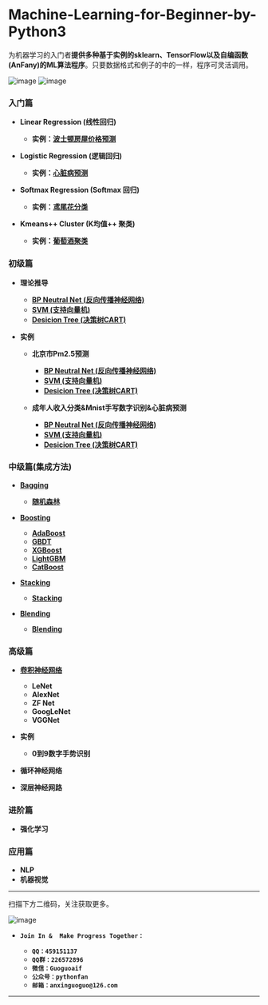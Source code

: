 # Machine-Learning-for-Beginner-by-Python3

为机器学习的入门者**提供多种基于实例的sklearn、TensorFlow以及自编函数(AnFany)的ML算法程序**。只要数据格式和例子的中的一样，程序可灵活调用。

![image](https://img.shields.io/badge/Language-Python3-red.svg)	![image](https://img.shields.io/badge/license-MIT-000000.svg)



### 入门篇

* **Linear Regression (线性回归)**  

    + **实例：[波士顿房屋价格预测](https://github.com/Anfany/Machine-Learning-for-Beginner-by-Python3/tree/master/Linear%20Regression)**
* **Logistic Regression (逻辑回归)**  
    + **实例：[心脏病预测](https://github.com/Anfany/Machine-Learning-for-Beginner-by-Python3/tree/master/Logistic%20Regression)**
* **Softmax Regression (Softmax 回归)**  
    + **实例：[鸢尾花分类](https://github.com/Anfany/Machine-Learning-for-Beginner-by-Python3/tree/master/Softmax%20Regression)**
* **Kmeans++ Cluster (K均值++ 聚类)**
     + **实例：[葡萄酒聚类](https://github.com/Anfany/Machine-Learning-for-Beginner-by-Python3/tree/master/Kmeans%20Cluster)**


### 初级篇 

* **理论推导**
     + **[BP Neutral Net (反向传播神经网络)](https://github.com/Anfany/Machine-Learning-for-Beginner-by-Python3/blob/master/BPNN/readme.md)**
     + **[SVM (支持向量机)](https://github.com/Anfany/Machine-Learning-for-Beginner-by-Python3/tree/master/SVM)**
     + **[Desicion Tree (决策树CART)](https://github.com/Anfany/Machine-Learning-for-Beginner-by-Python3/tree/master/Decision%20Tree)**
     
 
*  **实例**
    + **北京市Pm2.5预测**
        + **[BP Neutral Net (反向传播神经网络)](https://github.com/Anfany/Machine-Learning-for-Beginner-by-Python3/tree/master/BPNN/BPNN_Regression)**
        + **[SVM (支持向量机)](https://github.com/Anfany/Machine-Learning-for-Beginner-by-Python3/tree/master/SVM/SVM_Regression)**
        + **[Desicion Tree (决策树CART)](https://github.com/Anfany/Machine-Learning-for-Beginner-by-Python3/tree/master/Decision%20Tree/DT_Regression)**
               
   + **成年人收入分类&Mnist手写数字识别&心脏病预测**
        + **[BP Neutral Net (反向传播神经网络)](https://github.com/Anfany/Machine-Learning-for-Beginner-by-Python3/tree/master/BPNN/BPNN_Classify)**
        + **[SVM (支持向量机)](https://github.com/Anfany/Machine-Learning-for-Beginner-by-Python3/blob/master/SVM/SVM_Classify/readme.md)**        
        + **[Desicion Tree (决策树CART)](https://github.com/Anfany/Machine-Learning-for-Beginner-by-Python3/blob/master/Decision%20Tree/DT_Classify/readme.md)**

### 中级篇(集成方法)

* **[Bagging](https://github.com/Anfany/Machine-Learning-for-Beginner-by-Python3/tree/master/Bagging)**  
     + **[随机森林](https://github.com/Anfany/Machine-Learning-for-Beginner-by-Python3/tree/master/Bagging/Random_Forest)**
* **[Boosting](https://github.com/Anfany/Machine-Learning-for-Beginner-by-Python3/tree/master/Boosting)**  
     + **[AdaBoost](https://github.com/Anfany/Machine-Learning-for-Beginner-by-Python3/tree/master/Boosting/AdaBoost)**
     + **[GBDT](https://github.com/Anfany/Machine-Learning-for-Beginner-by-Python3/tree/master/Boosting/GBDT)**
     + **[XGBoost](https://github.com/Anfany/Machine-Learning-for-Beginner-by-Python3/tree/master/Boosting/XGBoost)**
     + **[LightGBM](https://github.com/Anfany/Machine-Learning-for-Beginner-by-Python3/tree/master/Boosting/LightGBM)**  
     + **[CatBoost](https://github.com/Anfany/Machine-Learning-for-Beginner-by-Python3/tree/master/Boosting/CatBoost)** 

* **[Stacking](https://github.com/Anfany/Machine-Learning-for-Beginner-by-Python3/blob/master/Stacking/readme.md)**
     + **[Stacking](https://github.com/Anfany/Machine-Learning-for-Beginner-by-Python3/blob/master/Stacking/readme.md)**
     
* **[Blending](https://github.com/Anfany/Machine-Learning-for-Beginner-by-Python3/tree/master/Blending)**
     + **[Blending](https://github.com/Anfany/Machine-Learning-for-Beginner-by-Python3/tree/master/Blending)**     

   
### 高级篇


* **[卷积神经网络](https://github.com/Anfany/Machine-Learning-for-Beginner-by-Python3/tree/master/CNN)**

     + **LeNet**
     + **AlexNet**
     + **ZF Net**
     + **GoogLeNet**  
     + **VGGNet** 
     
*  **实例**
    + **0到9数字手势识别**

* **循环神经网络**


* **深层神经网路**


### 进阶篇

* **强化学习**


### 应用篇

* **NLP**
* **机器视觉**
 
 

------------
扫描下方二维码，关注获取更多。

![image](https://github.com/Anfany/Machine-Learning-for-Beginner-by-Python3/blob/master/pythonfan_anfany.jpg)

* **```Join In &  Make Progress Together：```**

    + **```QQ：459151137```**
    + **```QQ群：226572896```**
    + **```微信：Guoguoaif```**
    + **```公众号：pythonfan```**
    + **```邮箱：anxinguoguo@126.com```**
    
    
---------------------
    





